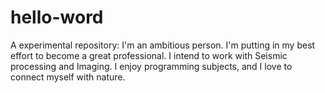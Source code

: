 # hello-word
A experimental repository:
I'm an ambitious person. I'm putting in my best effort to become a great professional. I intend to work with Seismic processing and Imaging. I enjoy programming subjects, and I love to connect myself with nature.

